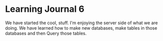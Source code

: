 # Learning Journal 6

We have started the cool, stuff. I'm enjoying the server side of what we are doing.
We have learned how to make new databases, make tables in those databases and then Query those tables.
 
